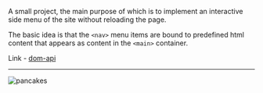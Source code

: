 A small project, the main purpose of which is to implement an interactive side menu of the site without reloading the page. 

The basic idea is that the `<nav>` menu items are bound to predefined html content that appears as content in the `<main>` container.

Link - [dom-api](https://5mountains.github.io/dom-api-task/)

***
![pancakes](https://user-images.githubusercontent.com/29441499/97889651-47341580-1d35-11eb-82e3-904de0ad01ad.gif)
